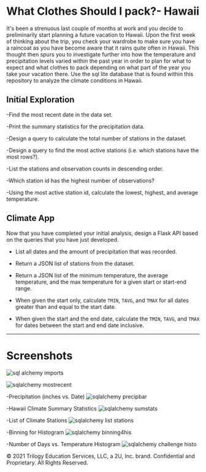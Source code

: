 # What Clothes Should I pack?- Hawaii

It's been a strenuous last couple of months at work and you decide to preliminarily start planning a future vacation to Hawaii. Upon the first week of thinking about the trip, you check your wardrobe to make sure you have a raincoat as you have become aware that it rains quite often in Hawaii. This thought then spurs you to investigate further into how the temperature and precipitation levels varied within the past year in order to plan for what to expect and what clothes to pack depending on what part of the year you take your vacation there. Use the sql lite database that is found within this repository to analyze the climate conditions in Hawaii. 

## Initial Exploration

-Find the most recent date in the data set.

-Print the summary statistics for the precipitation data.

-Design a query to calculate the total number of stations in the dataset.

-Design a query to find the most active stations (i.e. which stations have the most rows?).

-List the stations and observation counts in descending order.

-Which station id has the highest number of observations?

-Using the most active station id, calculate the lowest, highest, and average temperature.

## Climate App

Now that you have completed your initial analysis, design a Flask API based on the queries that you have just developed.


  * List all dates and the amount of precipitation that was recorded.

  * Return a JSON list of stations from the dataset.

  * Return a JSON list of the minimum temperature, the average temperature, and the max temperature for a given start or start-end range.

  * When given the start only, calculate `TMIN`, `TAVG`, and `TMAX` for all dates greater than and equal to the start date.

  * When given the start and the end date, calculate the `TMIN`, `TAVG`, and `TMAX` for dates between the start and end date inclusive.

--------------------------------------------------------------------------------------------------------------------------------------------------------------------------------------
  
  # Screenshots
  
![sql alchemy imports](https://user-images.githubusercontent.com/101612220/202082472-592a0007-4e87-4bae-8751-0d72ca385aea.png)


![sqlalchemy mostrecent](https://user-images.githubusercontent.com/101612220/202082537-dd91b556-3f93-4dac-8203-ec7a96d5f0b3.png)

-Precipitation (inches vs. Date)
![sqlalchemy precipbar](https://user-images.githubusercontent.com/101612220/202082564-a645516a-cdf3-428f-8246-7da6c3e8cf31.png)

-Hawaii Climate Summary Statistics
![sqlalchemy sumstats](https://user-images.githubusercontent.com/101612220/202082583-43cbd0f5-5c04-4a5c-9c7a-dbf24f635a37.png)

-List of Climate Stations
![sqlalchemy list stations](https://user-images.githubusercontent.com/101612220/202082642-0279429c-e210-4dd6-9ffc-df14ae3aaaf8.png)

-Binning for Histogram
![sqlalchemy binning4his](https://user-images.githubusercontent.com/101612220/202082677-6b00dffa-0ec5-4598-9837-01725757f147.png)

-Number of Days vs. Temperature Histogram
![sqlalchemy challenge histo](https://user-images.githubusercontent.com/101612220/202082007-c9f6f8b9-6b1e-4128-ae54-ffdc44a2a32a.png)




© 2021 Trilogy Education Services, LLC, a 2U, Inc. brand. Confidential and Proprietary. All Rights Reserved.
